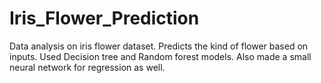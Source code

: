 # Iris_Flower_Prediction
Data analysis on iris flower dataset.
Predicts the kind of flower based on inputs.
Used Decision tree and Random forest models.
Also made a small neural network for regression as well.
